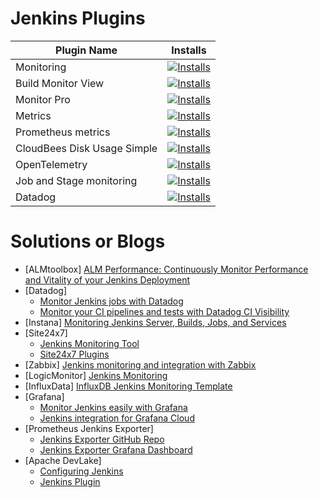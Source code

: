 
# Jenkins Plugins

|  Plugin Name   | Installs  |
|  ----  | ----  |
| Monitoring | [![Installs](https://img.shields.io/jenkins/plugin/i/monitoring.svg?color=blue)](https://plugins.jenkins.io/monitoring/) |
| Build Monitor View  | [![Installs](https://img.shields.io/jenkins/plugin/i/build-monitor-plugin.svg?color=blue)](https://plugins.jenkins.io/build-monitor-plugin) |
| Monitor Pro | [![Installs](https://img.shields.io/jenkins/plugin/i/monitor-pro.svg?color=blue)](https://plugins.jenkins.io/monitor-pro/) |
| Metrics | [![Installs](https://img.shields.io/jenkins/plugin/i/metrics.svg?color=blue)](https://plugins.jenkins.io/metrics/) |
| Prometheus metrics | [![Installs](https://img.shields.io/jenkins/plugin/i/prometheus.svg?color=blue)](https://plugins.jenkins.io/prometheus/) |
| CloudBees Disk Usage Simple | [![Installs](https://img.shields.io/jenkins/plugin/i/cloudbees-disk-usage-simple.svg?color=blue)](https://plugins.jenkins.io/cloudbees-disk-usage-simple/) |
| OpenTelemetry | [![Installs](https://img.shields.io/jenkins/plugin/i/opentelemetry.svg?color=blue)](https://plugins.jenkins.io/opentelemetry/) |
| Job and Stage monitoring | [![Installs](https://img.shields.io/jenkins/plugin/i/github-autostatus.svg?color=blue)](https://plugins.jenkins.io/github-autostatus/) |
| Datadog | [![Installs](https://img.shields.io/jenkins/plugin/i/datadog.svg?color=blue)](https://plugins.jenkins.io/gdatadog/) |

# Solutions or Blogs

- [ALMtoolbox] [ALM Performance: Continuously Monitor Performance and Vitality of your Jenkins Deployment](https://www.almtoolbox.com/jenkins-monitoring.php)
- [Datadog] 
  - [Monitor Jenkins jobs with Datadog](https://www.datadoghq.com/blog/monitor-jenkins-datadog/)
  - [Monitor your CI pipelines and tests with Datadog CI Visibility](https://www.datadoghq.com/blog/datadog-ci-visibility/)
- [Instana] [Monitoring Jenkins Server, Builds, Jobs, and Services](https://www.instana.com/blog/monitoring-jenkins-using-instana/)
- [Site24x7] 
  - [Jenkins Monitoring Tool](https://www.site24x7.com/plugins/jenkins-monitoring.html)
  - [Site24x7 Plugins](https://github.com/site24x7/plugins)
- [Zabbix] [Jenkins monitoring and integration with Zabbix](https://www.zabbix.com/cn/integrations/jenkins)
- [LogicMonitor] [Jenkins Monitoring](https://www.logicmonitor.com/support/jenkins-monitoring)
- [InfluxData] [InfluxDB Jenkins Monitoring Template](https://www.influxdata.com/influxdb-templates/jenkins-monitoring/)
- [Grafana] 
  - [Monitor Jenkins easily with Grafana](https://grafana.com/solutions/jenkins/monitor/)
  - [Jenkins integration for Grafana Cloud](https://grafana.com/docs/grafana-cloud/data-configuration/integrations/integration-reference/integration-jenkins/)
- [Prometheus Jenkins Exporter]
  - [Jenkins Exporter GitHub Repo](https://github.com/akawork/jenkins-exporter)
  - [Jenkins Exporter Grafana Dashboard](https://grafana.com/grafana/dashboards/10762-jenkins-exporter/)
- [Apache DevLake] 
  - [Configuring Jenkins](https://devlake.apache.org/docs/UserManuals/ConfigUI/Jenkins)
  - [Jenkins Plugin](https://devlake.apache.org/docs/Plugins/jenkins)  
